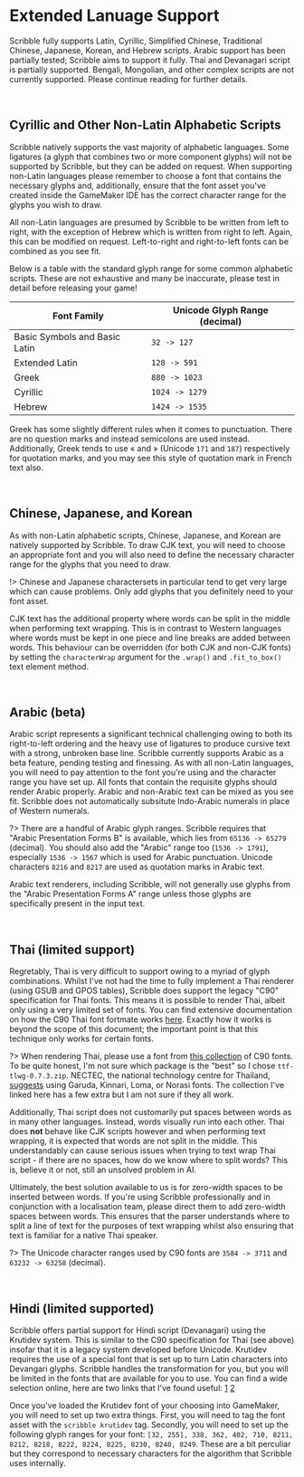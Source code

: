 # Extended Lanuage Support

Scribble fully supports Latin, Cyrillic, Simplified Chinese, Traditional Chinese, Japanese, Korean, and Hebrew scripts. Arabic support has been partially tested; Scribble aims to support it fully. Thai and Devanagari script is partially supported. Bengali, Mongolian, and other complex scripts are not currently supported. Please continue reading for further details.

&nbsp;

## Cyrillic and Other Non-Latin Alphabetic Scripts

Scribble natively supports the vast majority of alphabetic languages. Some ligatures (a glyph that combines two or more component glyphs) will not be supported by Scribble, but they can be added on request. When supporting non-Latin languages please remember to choose a font that contains the necessary glyphs and, additionally, ensure that the font asset you've created inside the GameMaker IDE has the correct character range for the glyphs you wish to draw.

All non-Latin languages are presumed by Scribble to be written from left to right, with the exception of Hebrew which is written from right to left. Again, this can be modified on request. Left-to-right and right-to-left fonts can be combined as you see fit.

Below is a table with the standard glyph range for some common alphabetic scripts. These are not exhaustive and many be inaccurate, please test in detail before releasing your game!

|Font Family                  |Unicode Glyph Range (decimal)|
|-----------------------------|-----------------------------|
|Basic Symbols and Basic Latin|`32 -> 127`                  |
|Extended Latin               |`128 -> 591`                 |
|Greek                        |`880 -> 1023`                |
|Cyrillic                     |`1024 -> 1279`               |
|Hebrew                       |`1424 -> 1535`               |

Greek has some slightly different rules when it comes to punctuation. There are no question marks and instead semicolons are used instead. Additionally, Greek tends to use « and » (Unicode `171` and `187`) respectively for quotation marks, and you may see this style of quotation mark in French text also.

&nbsp;

## Chinese, Japanese, and Korean

As with non-Latin alphabetic scripts, Chinese, Japanese, and Korean are natively supported by Scribble. To draw CJK text, you will need to choose an appropriate font and you will also need to define the necessary character range for the glyphs that you need to draw.

!> Chinese and Japanese charactersets in particular tend to get very large which can cause problems. Only add glyphs that you definitely need to your font asset.

CJK text has the additional property where words can be split in the middle when performing text wrapping. This is in contrast to Western languages where words must be kept in one piece and line breaks are added between words. This behaviour can be overridden (for both CJK and non-CJK fonts) by setting the `characterWrap` argument for the `.wrap()` and `.fit_to_box()` text element method.

&nbsp;

## Arabic (beta)

Arabic script represents a significant technical challenging owing to both its right-to-left ordering and the heavy use of ligatures to produce cursive text with a strong, unbroken base line. Scribble currently supports Arabic as a beta feature, pending testing and finessing. As with all non-Latin languages, you will need to pay attention to the font you're using and the character range you have set up. All fonts that contain the requisite glyphs should render Arabic properly. Arabic and non-Arabic text can be mixed as you see fit. Scribble does not automatically subsitute Indo-Arabic numerals in place of Western numerals.

?> There are a handful of Arabic glyph ranges. Scribble requires that "Arabic Presentation Forms B" is available, which lies from `65136 -> 65279` (decimal). You should also add the "Arabic" range too (`1536 -> 1791`), especially `1536 -> 1567` which is used for Arabic punctuation. Unicode characters `8216` and `8217` are used as quotation marks in Arabic text.

Arabic text renderers, including Scribble, will not generally use glyphs from the "Arabic Presentation Forms A" range unless those glyphs are specifically present in the input text.

&nbsp;

## Thai (limited support)

Regretably, Thai is very difficult to support owing to a myriad of glyph combinations. Whilst I've not had the time to fully implement a Thai renderer (using GSUB and GPOS tables), Scribble does support the legacy "C90" specification for Thai fonts. This means it is possible to render Thai, albeit only using a very limited set of fonts. You can find extensive documentation on how the C90 Thai font fortmate works [here](https://www.sys.kth.se/docs/texlive/texmf-dist/doc/fonts/enc/c90/c90.pdf). Exactly how it works is beyond the scope of this document; the important point is that this technique only works for certain fonts.

?> When rendering Thai, please use a font from [this collection](https://linux.thai.net/pub/thailinux/software/fonts-tlwg/fonts/) of C90 fonts. To be quite honest, I'm not sure which package is the "best" so I chose `ttf-tlwg-0.7.3.zip`. NECTEC, the national technology centre for Thailand, [suggests](https://www.nectec.or.th/pub/review-software/font/national-fonts.html) using Garuda, Kinnari, Loma, or Norasi fonts. The collection I've linked here has a few extra but I am not sure if they all work.

Additionally, Thai script does not customarily put spaces between words as in many other languages. Instead, words visually run into each other. Thai does **not** behave like CJK scripts however and when performing text wrapping, it is expected that words are not split in the middle. This understandably can cause serious issues when trying to text wrap Thai script - if there are no spaces, how do we know where to split words? This is, believe it or not, still an unsolved problem in AI.

Ultimately, the best solution available to us is for zero-width spaces to be inserted between words. If you're using Scribble professionally and in conjunction with a localisation team, please direct them to add zero-width spaces between words. This ensures that the parser understands where to split a line of text for the purposes of text wrapping whilst also ensuring that text is familiar for a native Thai speaker.

?> The Unicode character ranges used by C90 fonts are `3584 -> 3711` and `63232 -> 63258` (decimal).

&nbsp;

## Hindi (limited supported)

Scribble offers partial support for Hindi script (Devanagari) using the Krutidev system. This is similar to the C90 specification for Thai (see above) insofar that it is a legacy system developed before Unicode. Krutidev requires the use of a special font that is set up to turn Latin characters into Devangari glyphs. Scribble handles the transformation for you, but you will be limited in the fonts that are available for you to use. You can find a wide selection online, here are two links that I've found useful: [1](https://hindityping.info/download/hindi-fonts-kruti-dev)  [2](https://indiatyping.com/index.php/download/95-hindi-font-krutidev)

Once you've loaded the Krutidev font of your choosing into GameMaker, you will need to set up two extra things. First, you will need to tag the font asset with the `scribble krutidev` tag. Secondly, you will need to set up the following glyph ranges for your font: `[32, 255], 338, 362, 402, 710, 8211, 8212, 8218, 8222, 8224, 8225, 8230, 8240, 8249`. These are a bit perculiar but they correspond to necessary characters for the algorithm that Scribble uses internally.
